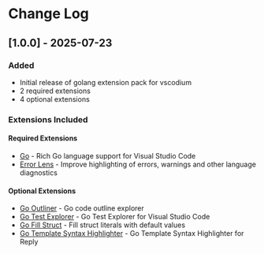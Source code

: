 # Change Log

## [1.0.0] - 2025-07-23

### Added
- Initial release of golang extension pack for vscodium
- 2 required extensions
- 4 optional extensions

### Extensions Included

#### Required Extensions
- [Go](https://open-vsx.org/extension/golang/go) - Rich Go language support for Visual Studio Code
- [Error Lens](https://open-vsx.org/extension/usernamehw/errorlens) - Improve highlighting of errors, warnings and other language diagnostics

#### Optional Extensions  
- [Go Outliner](https://open-vsx.org/extension/766b/go-outliner) - Go code outline explorer
- [Go Test Explorer](https://open-vsx.org/extension/premparihar/gotestexplorer) - Go Test Explorer for Visual Studio Code
- [Go Fill Struct](https://open-vsx.org/extension/davidbarratt/go-fill-struct) - Fill struct literals with default values
- [Go Template Syntax Highlighter](https://open-vsx.org/extension/karyan40024/gotmpl-syntax-highlighter) - Go Template Syntax Highlighter for Reply
